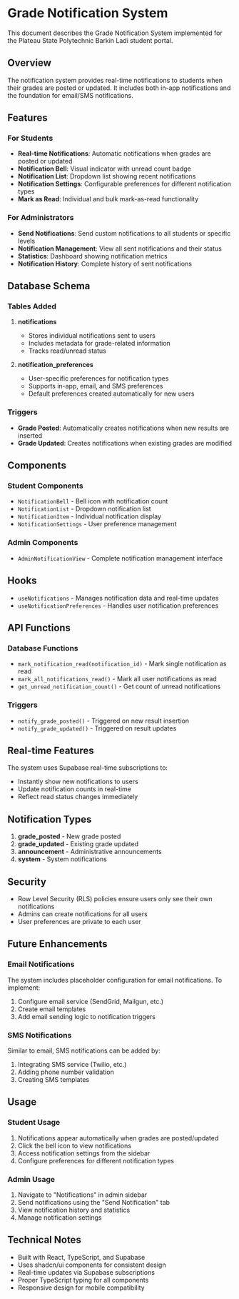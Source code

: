 # Grade Notification System

This document describes the Grade Notification System implemented for the Plateau State Polytechnic Barkin Ladi student portal.

## Overview

The notification system provides real-time notifications to students when their grades are posted or updated. It includes both in-app notifications and the foundation for email/SMS notifications.

## Features

### For Students
- **Real-time Notifications**: Automatic notifications when grades are posted or updated
- **Notification Bell**: Visual indicator with unread count badge
- **Notification List**: Dropdown list showing recent notifications
- **Notification Settings**: Configurable preferences for different notification types
- **Mark as Read**: Individual and bulk mark-as-read functionality

### For Administrators
- **Send Notifications**: Send custom notifications to all students or specific levels
- **Notification Management**: View all sent notifications and their status
- **Statistics**: Dashboard showing notification metrics
- **Notification History**: Complete history of sent notifications

## Database Schema

### Tables Added

1. **notifications**
   - Stores individual notifications sent to users
   - Includes metadata for grade-related information
   - Tracks read/unread status

2. **notification_preferences**
   - User-specific preferences for notification types
   - Supports in-app, email, and SMS preferences
   - Default preferences created automatically for new users

### Triggers

- **Grade Posted**: Automatically creates notifications when new results are inserted
- **Grade Updated**: Creates notifications when existing grades are modified

## Components

### Student Components
- `NotificationBell` - Bell icon with notification count
- `NotificationList` - Dropdown notification list
- `NotificationItem` - Individual notification display
- `NotificationSettings` - User preference management

### Admin Components
- `AdminNotificationView` - Complete notification management interface

## Hooks

- `useNotifications` - Manages notification data and real-time updates
- `useNotificationPreferences` - Handles user notification preferences

## API Functions

### Database Functions
- `mark_notification_read(notification_id)` - Mark single notification as read
- `mark_all_notifications_read()` - Mark all user notifications as read
- `get_unread_notification_count()` - Get count of unread notifications

### Triggers
- `notify_grade_posted()` - Triggered on new result insertion
- `notify_grade_updated()` - Triggered on result updates

## Real-time Features

The system uses Supabase real-time subscriptions to:
- Instantly show new notifications to users
- Update notification counts in real-time
- Reflect read status changes immediately

## Notification Types

1. **grade_posted** - New grade posted
2. **grade_updated** - Existing grade updated
3. **announcement** - Administrative announcements
4. **system** - System notifications

## Security

- Row Level Security (RLS) policies ensure users only see their own notifications
- Admins can create notifications for all users
- User preferences are private to each user

## Future Enhancements

### Email Notifications
The system includes placeholder configuration for email notifications. To implement:
1. Configure email service (SendGrid, Mailgun, etc.)
2. Create email templates
3. Add email sending logic to notification triggers

### SMS Notifications
Similar to email, SMS notifications can be added by:
1. Integrating SMS service (Twilio, etc.)
2. Adding phone number validation
3. Creating SMS templates

## Usage

### Student Usage
1. Notifications appear automatically when grades are posted/updated
2. Click the bell icon to view notifications
3. Access notification settings from the sidebar
4. Configure preferences for different notification types

### Admin Usage
1. Navigate to "Notifications" in admin sidebar
2. Send notifications using the "Send Notification" tab
3. View notification history and statistics
4. Manage notification settings

## Technical Notes

- Built with React, TypeScript, and Supabase
- Uses shadcn/ui components for consistent design
- Real-time updates via Supabase subscriptions
- Proper TypeScript typing for all components
- Responsive design for mobile compatibility